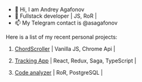 - 👋 Hi, I am Andrey Agafonov
- 🌱 Fullstack developer | JS, RoR |
- 📫 My Telegram contact is @asagafonov

Here is a list of my recent personal projects:

1. [ChordScroller](https://github.com/asagafonov/ChordScroller) | Vanilla JS, Chrome Api |

2. [Tracking App](https://github.com/asagafonov/tracking-test-app) | React, Redux, Saga, TypeScript |

3. [Code analyzer](https://github.com/asagafonov/rails-code-analyzer) | RoR, PostgreSQL |
